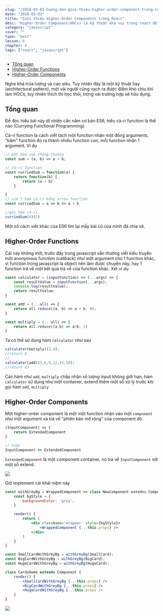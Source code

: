 ```yaml
---
slug: "/2018-03-02-huong-dan-gioi-thieu-higher-order-component-trong-react"
date: "2018-03-02"
title: "Giới thiệu Higher-Order Components trong React"
desc: "Higher-Order Component(HOCs) là kỹ thuật khá vui trong react để refactor các component tương tự nhau về mặt logic."
category: "javascript"
cover: ""
type: "post"
lesson: 0
chapter: 0
tags: ["react", "javascript"]
---
```


<!-- TOC -->

- [Tổng quan](#tổng-quan)
- [Higher-Order Functions](#higher-order-functions)
- [Higher-Order Components](#higher-order-components)

<!-- /TOC -->

Nghe khá trừa tượng và cao siêu. Tuy nhiên đây là một kỹ thuật hay (architectural pattern), một vài người cũng vạch ra được điểm khó chịu khi làm HOCs, tuy nhiên thích thì học thôi, trong vài trường hợp sẽ hữu dụng.

## Tổng quan

Để đọc hiểu bài này dĩ nhiên cần nắm cơ bản ES6, hiểu cà-ri function là thế nào (Currying Functional Programming)

Cà-ri function là cách viết tách một function nhận một đống arguments, "băm" function đó ra thành nhiều function con, mỗi function nhận 1 argument. Ví dụ

```js
// một hàm sum thông thường
const sum = (a, b) => a + b;

// cà-ri function
const curriedSum = function(a) {
    return function(b) {
        return (a + b)
    }

}
// viết hàm cà-ri bằng arrow function
const curriedSum = a => b => a + b

//gọi hàm cà-ri
curriedSum(4)(5)
```

Một số cách viết khác của ES6 tìm lại mấy bài cũ của mình đã chia sẽ.

## Higher-Order Functions

Cái này không mới, trước đây trong javascript vẫn thường viết kiểu truyền một anonymous function (callback) như một argument cho 1 function khác, vì function trong javascript là object nên làm được chuyện này, hay 1 function trả về một kết quả trả về của function khác. Xét ví dụ

```js
const calculator = (inputFunction) => (...args) => {
    const resultValue = inputFunction(...args);
    console.log(resultValue);
    return resultValue;
}

const add = (...all) => {
    return all.reduce((a, b) => a + b, 0);
}

const multiply = (...all) => {
    return all.reduce((a,b) => a*b, 1)
}
```

Ta có thể sử dụng hàm `calculator` như sau

```js
calculator(mutiply)(2,4);
//return 8
//
calculator(add)(3,6,9,12,15,18);
//return 63
```

Các hàm như `add`, `multiply` chấp nhận số lượng input không giới hạn, hàm `calculator` sử dụng như một container, extend thêm một số xử lý trước khi gọi hàm `add`, `multiply`

## Higher-Order Components

Một higher-order component là một một function nhận vào một `component` như một argument và trả về "phiên bản mở rộng" của component đó.

```jsx
(InputComponent) => {
    return ExtendedComponent
}

// hoặc
InputComponent => ExtendedComponent
```

`ExtendedComponent` là một component container, nó trả về `InputComponent` với một số extend

![](https://cms-assets.tutsplus.com/uploads/users/1795/posts/30094/image/Introduction-To-Higher-Order-Components-in-React-Overview.jpg)

Giờ implement cái khái niệm này

```jsx
const withGreyBg = WrappedComponent => class NewComponent extedns Component {
    const bgStyle = {
        backgroundColor: 'grey',
    }

    render() {
        return (
            <div className='wrapper' style={bgStyle}>
                <WrappedComponent {...this.props} />
            </div>
        )
    }
}

const SmallCardWithGreyBg = withGreyBg(SmallCard);
const BigCardWithGreyBg = withGreyBg(BigCard);
const HugeCardWithGreyBg = withGreyBg(HugeCard);

class CardsDemo extends Component {
    render() {
        <SmallCardWithGreyBg {...this.props} />
        <BigCardWithGreyBg {...this.props} />
        <HugeCardWithGreyBg {...this.props />
    }
}
```

![](https://cms-assets.tutsplus.com/uploads/users/1795/posts/30094/image/Introduction-To-Higher-Order-Components-in-React-An-Example-HOC.jpg)

